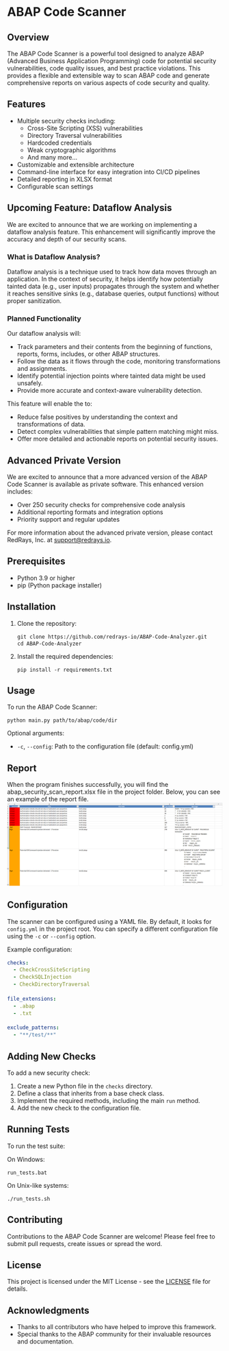 # ABAP Code Scanner

## Overview

The ABAP Code Scanner is a powerful tool designed to analyze ABAP (Advanced Business Application Programming) code for potential security vulnerabilities, code quality issues, and best practice violations. This provides a flexible and extensible way to scan ABAP code and generate comprehensive reports on various aspects of code security and quality.

## Features

- Multiple security checks including:
  - Cross-Site Scripting (XSS) vulnerabilities
  - Directory Traversal vulnerabilities
  - Hardcoded credentials
  - Weak cryptographic algorithms
  - And many more...
- Customizable and extensible architecture
- Command-line interface for easy integration into CI/CD pipelines
- Detailed reporting in XLSX format
- Configurable scan settings

## Upcoming Feature: Dataflow Analysis

We are excited to announce that we are working on implementing a dataflow analysis feature. This enhancement will significantly improve the accuracy and depth of our security scans.

### What is Dataflow Analysis?

Dataflow analysis is a technique used to track how data moves through an application. In the context of security, it helps identify how potentially tainted data (e.g., user inputs) propagates through the system and whether it reaches sensitive sinks (e.g., database queries, output functions) without proper sanitization.

### Planned Functionality

Our dataflow analysis will:

- Track parameters and their contents from the beginning of functions, reports, forms, includes, or other ABAP structures.
- Follow the data as it flows through the code, monitoring transformations and assignments.
- Identify potential injection points where tainted data might be used unsafely.
- Provide more accurate and context-aware vulnerability detection.

This feature will enable the to:
- Reduce false positives by understanding the context and transformations of data.
- Detect complex vulnerabilities that simple pattern matching might miss.
- Offer more detailed and actionable reports on potential security issues.

## Advanced Private Version

We are excited to announce that a more advanced version of the ABAP Code Scanner is available as private software. This enhanced version includes:

- Over 250 security checks for comprehensive code analysis
- Additional reporting formats and integration options
- Priority support and regular updates

For more information about the advanced private version, please contact RedRays, Inc. at support@redrays.io.

## Prerequisites

- Python 3.9 or higher
- pip (Python package installer)

## Installation

1. Clone the repository:
   ```
   git clone https://github.com/redrays-io/ABAP-Code-Analyzer.git
   cd ABAP-Code-Analyzer
   ```

2. Install the required dependencies:
   ```
   pip install -r requirements.txt
   ```

## Usage

To run the ABAP Code Scanner:

```
python main.py path/to/abap/code/dir
```

Optional arguments:
- `-c`, `--config`: Path to the configuration file (default: config.yml)

## Report
When the program finishes successfully, you will find the abap_security_scan_report.xlsx file in the project folder. 
Below, you can see an example of the report file.
![report example](assets/images/screenshot.png)

## Configuration

The scanner can be configured using a YAML file. By default, it looks for `config.yml` in the project root. You can specify a different configuration file using the `-c` or `--config` option.

Example configuration:

```yaml
checks:
  - CheckCrossSiteScripting
  - CheckSQLInjection
  - CheckDirectoryTraversal

file_extensions:
  - .abap
  - .txt

exclude_patterns:
  - "**/test/**"
```

## Adding New Checks

To add a new security check:

1. Create a new Python file in the `checks` directory.
2. Define a class that inherits from a base check class.
3. Implement the required methods, including the main `run` method.
4. Add the new check to the configuration file.

## Running Tests

To run the test suite:

On Windows:
```
run_tests.bat
```

On Unix-like systems:
```
./run_tests.sh
```

## Contributing

Contributions to the ABAP Code Scanner are welcome! Please feel free to submit pull requests, create issues or spread the word.

## License

This project is licensed under the MIT License - see the [LICENSE](LICENSE) file for details.

## Acknowledgments

- Thanks to all contributors who have helped to improve this framework.
- Special thanks to the ABAP community for their invaluable resources and documentation.

